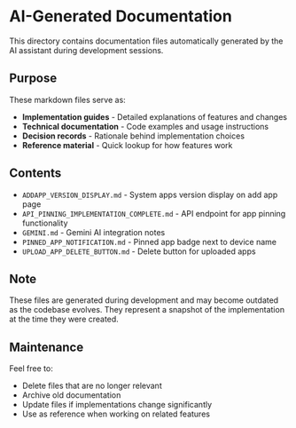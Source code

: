 # AI-Generated Documentation

This directory contains documentation files automatically generated by the AI assistant during development sessions.

## Purpose

These markdown files serve as:
- **Implementation guides** - Detailed explanations of features and changes
- **Technical documentation** - Code examples and usage instructions
- **Decision records** - Rationale behind implementation choices
- **Reference material** - Quick lookup for how features work

## Contents

- `ADDAPP_VERSION_DISPLAY.md` - System apps version display on add app page
- `API_PINNING_IMPLEMENTATION_COMPLETE.md` - API endpoint for app pinning functionality
- `GEMINI.md` - Gemini AI integration notes
- `PINNED_APP_NOTIFICATION.md` - Pinned app badge next to device name
- `UPLOAD_APP_DELETE_BUTTON.md` - Delete button for uploaded apps

## Note

These files are generated during development and may become outdated as the codebase evolves. They represent a snapshot of the implementation at the time they were created.

## Maintenance

Feel free to:
- Delete files that are no longer relevant
- Archive old documentation
- Update files if implementations change significantly
- Use as reference when working on related features

